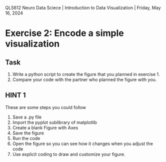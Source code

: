QLS612 Neuro Data Sciece | Introduction to Data Visualization | Friday, May 16, 2024

# Exercise 2: Encode a simple visualization

## Task
1. Write a python script to create the figure that you planned in exercise 1.
2. Compare your code with the partner who planned the figure with you.

## HINT 1
These are some steps you could follow
1. Save a .py file
2. Import the pyplot sublibrary of matplotlib
3. Create a blank Figure with Axes
4. Save the figure
5. Run the code
6. Open the figure so you can see how it changes when you adjust the code
7. Use explicit coding to draw and customize your figure.
